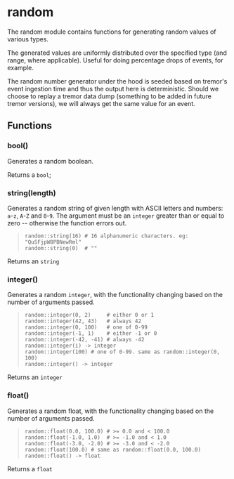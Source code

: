 
# random

The random module contains functions for generating random values of various
types.

The generated values are uniformly distributed over the specified type (and
range, where applicable). Useful for doing percentage drops of events, for
example.

The random number generator under the hood is seeded based on tremor's event
ingestion time and thus the output here is deterministic. Should we choose to
replay a tremor data dump (something to be added in future tremor versions),
we will always get the same value for an event.
## Functions
### bool()

Generates a random boolean.

Returns a `bool`;

### string(length)

Generates a random string of given length with ASCII letters and numbers:
`a`-`z`, `A`-`Z` and `0`-`9`. The argument must be an `integer` greater than
or equal to zero -- otherwise the function errors out.

> ```tremor
> random::string(16) # 16 alphanumeric characters. eg: "QuSFjpW8PBNewRml"
> random::string(0)  # ""
> ```

Returns an `string`

### integer()

Generates a random `integer`, with the functionality changing based on the
number of arguments passed.

> ```tremor
> random::integer(0, 2)     # either 0 or 1
> random::integer(42, 43)   # always 42
> random::integer(0, 100)   # one of 0-99
> random::integer(-1, 1)    # either -1 or 0
> random::integer(-42, -41) # always -42
> random::integer(i) -> integer
> random::integer(100) # one of 0-99. same as random::integer(0, 100)
> random::integer() -> integer
> ```

Returns an `integer`

### float()

Generates a random float, with the functionality changing based on the
number of arguments passed.


> ```tremor
> random::float(0.0, 100.0) # >= 0.0 and < 100.0
> random::float(-1.0, 1.0)  # >= -1.0 and < 1.0
> random::float(-3.0, -2.0) # >= -3.0 and < -2.0
> random::float(100.0) # same as random::float(0.0, 100.0)
> random::float() -> float
> ```

Returns a `float`
